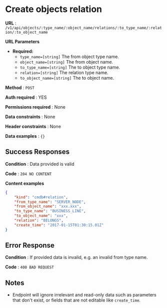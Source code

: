 # Create objects relation

**URL** : `/v1/api/objects/:type_name/:object_name/relations/:to_type_name/:relation/:to_object_name`

**URL Parameters**

* **Required:**
  * `type_name=[string]` The from object type name.
  * `object_name=[string]` The from object name.
  * `to_type_name=[string]` The to object type name.
  * `relation=[string]` The relation type name.
  * `to_object_name=[string]` The to object name.

**Method** : `POST`

**Auth required** : YES

**Permissions required** : None

**Data constraints** : None

**Header constraints** : None

**Data examples** : `{}`

## Success Responses

**Condition** : Data provided is valid

**Code** : `204 NO CONTENT`

**Content examples**

```json
{
    "kind": "cmdb#relation",
    "from_type_name": "SERVER_NODE",
    "from_object_name": "xxx.xxx",
    "to_type_name": "BUSINESS_LINE",
    "to_object_name": "xxx",
    "relation": "BELONGS",
    "create_time": "2017-01-15T01:30:15.01Z"
}
```

## Error Response

**Condition** : If provided data is invalid, e.g. an invalid from type name.

**Code** : `400 BAD REQUEST`

## Notes

* Endpoint will ignore irrelevant and read-only data such as parameters that
  don't exist, or fields that are not editable like `create_time`.